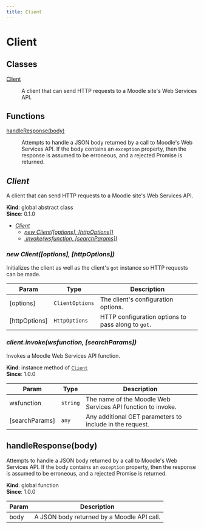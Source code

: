 ```yaml
---
title: Client
---
```


# Client

## Classes

<dl>
<dt><a href="#Client">Client</a></dt>
<dd><p>A client that can send HTTP requests to a Moodle site&#39;s Web Services API.</p>
</dd>
</dl>

## Functions

<dl>
<dt><a href="#handleResponse">handleResponse(body)</a></dt>
<dd><p>Attempts to handle a JSON body returned by a call to Moodle&#39;s Web Services API.
If the body contains an <code>exception</code> property, then the response is assumed to
be erroneous, and a rejected Promise is returned.</p>
</dd>
</dl>

<a name="Client"></a>

## *Client*
A client that can send HTTP requests to a Moodle site's Web Services API.

**Kind**: global abstract class  
**Since**: 0.1.0  

* *[Client](#Client)*
    * *[new Client([options], [httpOptions])](#new_Client_new)*
    * *[.invoke(wsfunction, [searchParams])](#Client+invoke)*

<a name="new_Client_new"></a>

### *new Client([options], [httpOptions])*
Initializes the client as well as the client's `got` instance so HTTP
requests can be made.


| Param | Type | Description |
| --- | --- | --- |
| [options] | <code>ClientOptions</code> | The client's configuration options. |
| [httpOptions] | <code>HttpOptions</code> | HTTP configuration options to pass                                      along to `got`. |

<a name="Client+invoke"></a>

### *client.invoke(wsfunction, [searchParams])*
Invokes a Moodle Web Services API function.

**Kind**: instance method of [<code>Client</code>](#Client)  
**Since**: 1.0.0  

| Param | Type | Description |
| --- | --- | --- |
| wsfunction | <code>string</code> | The name of the Moodle Web Services API function to invoke. |
| [searchParams] | <code>any</code> | Any additional GET parameters to include in the request. |

<a name="handleResponse"></a>

## handleResponse(body)
Attempts to handle a JSON body returned by a call to Moodle's Web Services API.
If the body contains an `exception` property, then the response is assumed to
be erroneous, and a rejected Promise is returned.

**Kind**: global function  
**Since**: 1.0.0  

| Param | Description |
| --- | --- |
| body | A JSON body returned by a Moodle API call. |

